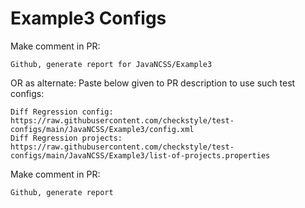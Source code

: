# Example3 Configs
Make comment in PR:
```
Github, generate report for JavaNCSS/Example3
```
OR as alternate:
Paste below given to PR description to use such test configs:
```
Diff Regression config: https://raw.githubusercontent.com/checkstyle/test-configs/main/JavaNCSS/Example3/config.xml
Diff Regression projects: https://raw.githubusercontent.com/checkstyle/test-configs/main/JavaNCSS/Example3/list-of-projects.properties
```
Make comment in PR:
```
Github, generate report
```
